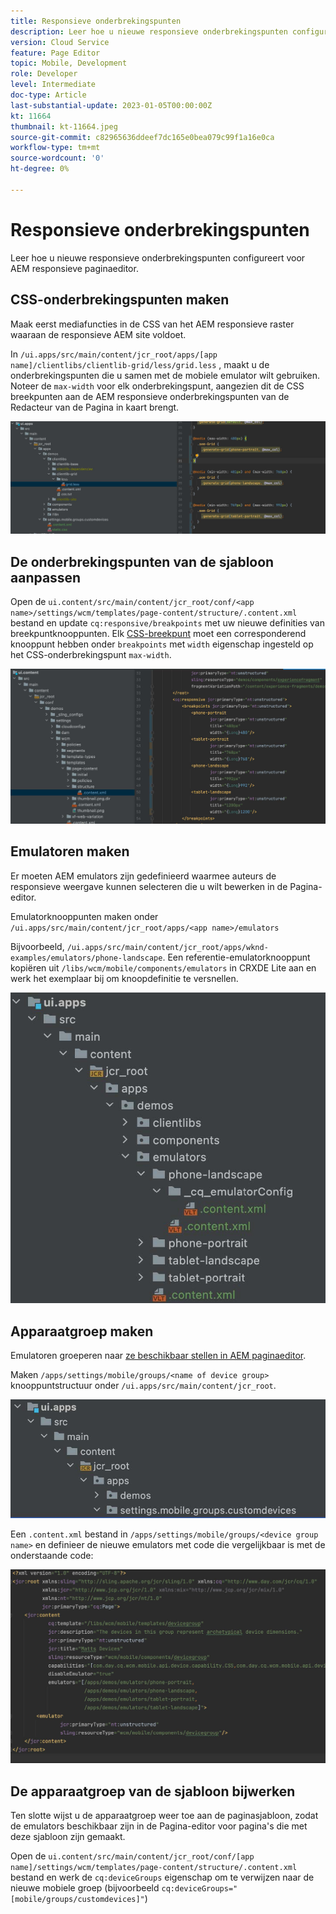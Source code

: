 ```yaml
---
title: Responsieve onderbrekingspunten
description: Leer hoe u nieuwe responsieve onderbrekingspunten configureert voor AEM responsieve paginaeditor.
version: Cloud Service
feature: Page Editor
topic: Mobile, Development
role: Developer
level: Intermediate
doc-type: Article
last-substantial-update: 2023-01-05T00:00:00Z
kt: 11664
thumbnail: kt-11664.jpeg
source-git-commit: c82965636ddeef7dc165e0bea079c99f1a16e0ca
workflow-type: tm+mt
source-wordcount: '0'
ht-degree: 0%

---
```



# Responsieve onderbrekingspunten

Leer hoe u nieuwe responsieve onderbrekingspunten configureert voor AEM responsieve paginaeditor.

## CSS-onderbrekingspunten maken

Maak eerst mediafuncties in de CSS van het AEM responsieve raster waaraan de responsieve AEM site voldoet.

In `/ui.apps/src/main/content/jcr_root/apps/[app name]/clientlibs/clientlib-grid/less/grid.less` , maakt u de onderbrekingspunten die u samen met de mobiele emulator wilt gebruiken. Noteer de `max-width` voor elk onderbrekingspunt, aangezien dit de CSS breekpunten aan de AEM responsieve onderbrekingspunten van de Redacteur van de Pagina in kaart brengt.

![Nieuwe responsieve onderbrekingspunten maken](./assets/responsive-breakpoints/create-new-breakpoints.jpg)

## De onderbrekingspunten van de sjabloon aanpassen

Open de `ui.content/src/main/content/jcr_root/conf/<app name>/settings/wcm/templates/page-content/structure/.content.xml` bestand en update `cq:responsive/breakpoints` met uw nieuwe definities van breekpuntknooppunten. Elk [CSS-breekpunt](#create-new-css-breakpoints) moet een corresponderend knooppunt hebben onder `breakpoints` met `width` eigenschap ingesteld op het CSS-onderbrekingspunt `max-width`.

![De responsieve onderbrekingspunten van de sjabloon aanpassen](./assets/responsive-breakpoints/customize-template-breakpoints.jpg)

## Emulatoren maken

Er moeten AEM emulators zijn gedefinieerd waarmee auteurs de responsieve weergave kunnen selecteren die u wilt bewerken in de Pagina-editor.

Emulatorknooppunten maken onder `/ui.apps/src/main/content/jcr_root/apps/<app name>/emulators`

Bijvoorbeeld, `/ui.apps/src/main/content/jcr_root/apps/wknd-examples/emulators/phone-landscape`. Een referentie-emulatorknooppunt kopiëren uit `/libs/wcm/mobile/components/emulators` in CRXDE Lite aan en werk het exemplaar bij om knoopdefinitie te versnellen.

![Nieuwe emulators maken](./assets/responsive-breakpoints/create-new-emulators.jpg)

## Apparaatgroep maken

Emulatoren groeperen naar [ze beschikbaar stellen in AEM paginaeditor](#update-the-templates-device-group).

Maken `/apps/settings/mobile/groups/<name of device group>` knooppuntstructuur onder `/ui.apps/src/main/content/jcr_root`.

![Nieuwe apparaatgroep maken](./assets/responsive-breakpoints/create-new-device-group.jpg)

Een `.content.xml` bestand in `/apps/settings/mobile/groups/<device group name>` en definieer de nieuwe emulators met code die vergelijkbaar is met de onderstaande code:

![Nieuw apparaat maken](./assets/responsive-breakpoints/create-new-device.jpg)

## De apparaatgroep van de sjabloon bijwerken

Ten slotte wijst u de apparaatgroep weer toe aan de paginasjabloon, zodat de emulators beschikbaar zijn in de Pagina-editor voor pagina&#39;s die met deze sjabloon zijn gemaakt.

Open de `ui.content/src/main/content/jcr_root/conf/[app name]/settings/wcm/templates/page-content/structure/.content.xml` bestand en werk de `cq:deviceGroups` eigenschap om te verwijzen naar de nieuwe mobiele groep (bijvoorbeeld `cq:deviceGroups="[mobile/groups/customdevices]"`)

